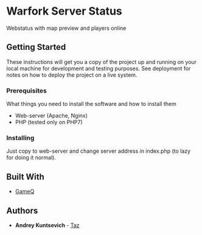 # Warfork Server Status

Webstatus with map preview and players online

## Getting Started

These instructions will get you a copy of the project up and running on your local machine for development and testing purposes. See deployment for notes on how to deploy the project on a live system.

### Prerequisites

What things you need to install the software and how to install them

* Web-server (Apache, Nginx)
* PHP (tested only on PHP7)

### Installing

Just copy to web-server and change server address in index.php (to lazy for  doing it normal).

## Built With

* [GameQ](https://github.com/Austinb/GameQ)

## Authors

* **Andrey Kuntsevich** - [Taz](https://github.com/Glip)